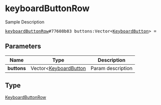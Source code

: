 # keyboardButtonRow

Sample Description

<pre>
<a href="../constructor/keyboardButtonRow.md">keyboardButtonRow</a>#77608b83 buttons:Vector&lt;<a href="../type/KeyboardButton.md">KeyboardButton</a>&gt; = <a href="../type/KeyboardButtonRow.md">KeyboardButtonRow</a>;
</pre>

## Parameters

| Name | Type | Description |
|------|:----:|-------------|
| **buttons** | Vector<[KeyboardButton](../type/KeyboardButton.md) | Param description |

## Type

[KeyboardButtonRow](../type/KeyboardButtonRow.md)
